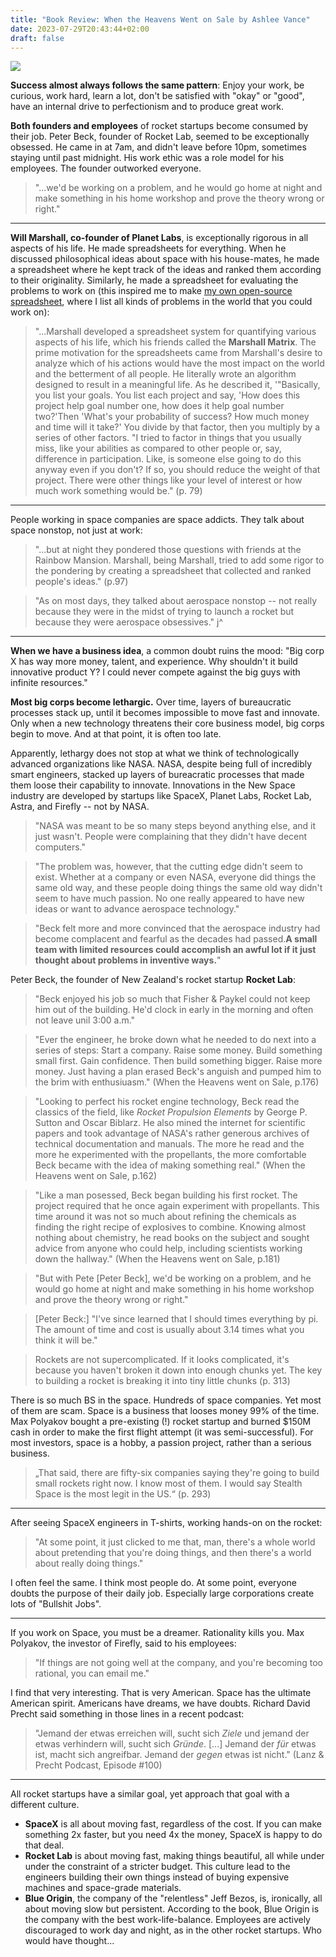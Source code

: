 ```yaml
---
title: "Book Review: When the Heavens Went on Sale by Ashlee Vance"
date: 2023-07-29T20:43:44+02:00
draft: false 
---
```


![](https://m.media-amazon.com/images/I/41RitC5WhlL._SY264_BO1,204,203,200_QL40_ML2_.jpg)

**Success almost always follows the same pattern**: Enjoy your work, be curious, work hard, learn a lot, don't be satisfied with "okay" or "good", have an internal drive to perfectionism and to produce great work.

**Both founders and employees** of rocket startups become consumed by their job. Peter Beck, founder of Rocket Lab, seemed to be exceptionally obsessed. He came in at 7am, and didn't leave before 10pm, sometimes staying until past midnight. His work ethic was a role model for his employees. The founder outworked everyone.

> "...we'd be working on a problem, and he would go home at night and make something in his home workshop and prove the theory wrong or right."

---

**Will Marshall, co-founder of Planet Labs**, is exceptionally rigorous in all aspects of his life. He made spreadsheets for everything. When he discussed philosophical ideas about space with his house-mates, he made a spreadsheet where he kept track of the ideas and ranked them according to their originality. Similarly, he made a spreadsheet for evaluating the problems to work on (this inspired me to make [my own open-source spreadsheet](https://docs.google.com/spreadsheets/d/1iykU0QUByO6Kxhngslgm49OT8o4i6Cje4iGuJ4gu698/edit#gid=0), where I list all kinds of problems in the world that you could work on):

> "...Marshall developed a spreadsheet system for quantifying various aspects of his life, which his friends called the **Marshall Matrix**. The prime motivation for the spreadsheets came from Marshall's desire to analyze which of his actions would have the most impact on the world and the betterment of all people. He literally wrote an algorithm designed to result in a meaningful life. As he described it, '"Basically, you list your goals. You list each project and say, 'How does this project help goal number one, how does it help goal number two?'Then 'What's your probability of success? How much money and time will it take?' You divide by that factor, then you multiply by a series of other factors. "I tried to factor in things that you usually miss, like your abilities as compared to other people or, say, difference in participation. Like, is someone else going to do this anyway even if you don't? If so, you should reduce the weight of that project. There were other things like your level of interest or how much work something would be." (p. 79)

---

People working in space companies are space addicts. They talk about space nonstop, not just at work:

> "...but at night they pondered those questions with friends at the Rainbow Mansion. Marshall, being Marshall, tried to add some rigor to the pondering by creating a spreadsheet that collected and ranked people's ideas." (p.97)

> "As on most days, they talked about aerospace nonstop -- not really because they were in the midst of trying to launch a rocket but because they were aerospace obsessives."
j^
---

**When we have a business idea**, a common doubt ruins the mood: "Big corp X has way more money, talent, and experience. Why shouldn't it build innovative product Y? I could never compete against the big guys with infinite resources."

**Most big corps become lethargic.** Over time, layers of bureaucratic processes stack up, until it becomes impossible to move fast and innovate. Only when a new technology threatens their core business model, big corps begin to move. And at that point, it is often too late. 

Apparently, lethargy does not stop at what we think of technologically advanced organizations like NASA. NASA, despite being full of incredibly smart engineers, stacked up layers of bureacratic processes that made them loose their capability to innovate. Innovations in the New Space industry are developed by startups like SpaceX, Planet Labs, Rocket Lab, Astra, and Firefly -- not by NASA.

> "NASA was meant to be so many steps beyond anything else, and it just wasn't. People were complaining that they didn't have decent computers."

> "The problem was, however, that the cutting edge didn't seem to exist. Whether at a company or even NASA, everyone did things the same old way, and these people doing things the same old way didn't seem to have much passion. No one really appeared to have new ideas or want to advance aerospace technology."

> "Beck felt more and more convinced that the aerospace industry had become complacent and fearful as the decades had passed.**A small team with limited resources could accomplish an awful lot if it just thought about problems in inventive ways.**"

Peter Beck, the founder of New Zealand's rocket startup **Rocket Lab**:

> "Beck enjoyed his job so much that Fisher & Paykel could not keep him out of the building. He'd clock in early in the morning and often not leave unil 3:00 a.m."

> "Ever the engineer, he broke down what he needed to do next into a series of steps: Start a company. Raise some money. Build something small first. Gain confidence. Then build something bigger. Raise more money. Just having a plan erased Beck's anguish and pumped him to the brim with enthusiuasm." (When the Heavens went on Sale, p.176)

> "Looking to perfect his rocket engine technology, Beck read the classics of the field, like *Rocket Propulsion Elements* by George P. Sutton and Oscar Biblarz. He also mined the internet for scientific papers and took advantage of NASA's rather generous archives of technical documentation and manuals. The more he read and the more he experimented with the propellants, the more comfortable Beck became with the idea of making something real." (When the Heavens went on Sale, p.162)

> "Like a man posessed, Beck began building his first rocket. The project required that he once again experiment with propellants. This time around it was not so much about refining the chemicals as finding the right recipe of explosives to combine. Knowing almost nothing about chemistry, he read books on the subject and sought advice from anyone who could help, including scientists working down the hallway." (When the Heavens went on Sale, p.181)

> "But with Pete [Peter Beck], we'd be working on a problem, and he would go home at night and make something in his home workshop and prove the theory wrong or right."

> [Peter Beck:] "I've since learned that I should times everything by pi. The amount of time and cost is usually about 3.14 times what you think it will be."

> Rockets are not supercomplicated. If it looks complicated, it's because you haven't broken it down into enough chunks yet. The key to building a rocket is breaking it into tiny little chunks (p. 313)

There is so much BS in the space. Hundreds of space companies. Yet most of them are scam. Space is a business that looses money 99% of the time. Max Polyakov bought a pre-existing (!) rocket startup and burned $150M cash in order to make the first flight attempt (it was semi-successful). For most investors, space is a hobby, a passion project, rather than a serious business.

> „That said, there are fifty-six companies saying they're going to build small rockets right now. I know most of them. I would say Stealth Space is the most legit in the US.“ (p. 293)

--- 

After seeing SpaceX engineers in T-shirts, working hands-on on the rocket:

> "At some point, it just clicked to me that, man, there's a whole world about pretending that you're doing things, and then there's a world about really doing things."

I often feel the same. I think most people do. At some point, everyone doubts the purpose of their daily job. Especially large corporations create lots of "Bullshit Jobs".

---

If you work on Space, you must be a dreamer. Rationality kills you. Max Polyakov, the investor of Firefly, said to his employees:

> "If things are not going well at the company, and you're becoming too rational, you can email me."

I find that very interesting. That is very American. Space has the ultimate American spirit. Americans have dreams, we have doubts. Richard David Precht said something in those lines in a recent podcast:

> "Jemand der etwas erreichen will, sucht sich *Ziele* und jemand der etwas verhindern will, sucht sich *Gründe*. [...] Jemand der *für* etwas ist, macht sich angreifbar. Jemand der *gegen* etwas ist nicht." (Lanz & Precht Podcast, Episode #100)

---

All rocket startups have a similar goal, yet approach that goal with a different culture.

* **SpaceX** is all about moving fast, regardless of the cost. If you can make something 2x faster, but you need 4x the money, SpaceX is happy to do that deal.
* **Rocket Lab** is about moving fast, making things beautiful, all while under under the constraint of a stricter budget. This culture lead to the engineers building their own things instead of buying expensive machines and space-grade materials.
* **Blue Origin**, the company of the "relentless" Jeff Bezos, is, ironically, all about moving slow but persistent. According to the book, Blue Origin is the company with the best work-life-balance. Employees are actively discouraged to work day and night, as in the other rocket startups. Who would have thought...